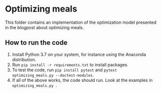 # Optimizing meals

This folder contains an implementation of the optimization model presented in the blogpost about optimizing meals.

## How to run the code

1. Install Python 3.7 on your system, for instance using the Anaconda distribution.
2. Run `pip install -r requirements.txt` to install packages.
3. To test the code, run `pip install pytest` and `pytest optimizing_meals.py --doctest-modules`.
4. If all of the above works, the code should run. Look at the examples in `optimizing_meals.py `.